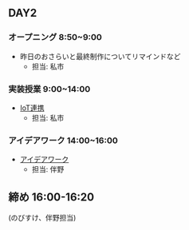 ## DAY2

### オープニング 8:50~9:00

- 昨日のおさらいと最終制作についてリマインドなど
    - 担当: 私市

### 実装授業 9:00~14:00

- [IoT連携](./dev_lesson/)
    - 担当: 私市

### アイデアワーク 14:00~16:00

- [アイデアワーク](./ideation.md)
    - 担当: 伴野

## 締め 16:00-16:20

(のびすけ、伴野担当)

